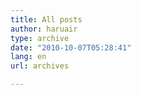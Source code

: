```yaml
---
title: All posts
author: haruair
type: archive
date: "2010-10-07T05:28:41"
lang: en
url: archives

---
```

